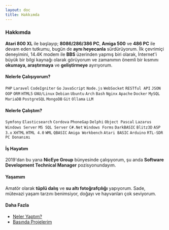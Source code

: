```yaml
---
layout: doc
title: Hakkımda
---
```


### Hakkımda

**Atari 800 XL** ile başlayıp; **8086/286/386 PC**, **Amiga 500** ve **486 PC** ile devam eden tutkumu, bugün de **aynı heyecanla** sürdürüyorum. İlk çevrimiçi deneyimini, 14.4K modem ile **BBS** üzerinden yapmış biri olarak, İnternet'i büyük bir bilgi kaynağı olarak görüyorum ve zamanımın önemli bir kısmını **okumaya, araştırmaya** ve **geliştirmeye** ayırıyorum.

<Badge type="info" text="Doğum: 1981" /> <Badge type="info" text="İkamet: İstanbul" /> <Badge type="info" text="Dil: İngilizce (B2)" /> <Badge type="info" text="Eğitim: Lise" />

#### Nelerle Çalışıyorum?  
``PHP`` ``Laravel`` ``CodeIgniter`` ``Go`` ``JavaScript`` ``Node.js`` ``WebSocket`` ``RESTful API`` ``JSON`` ``OOP`` ``ORM`` ``HTML5`` ``GNU/Linux`` ``Debian`` ``Ubuntu`` ``Arch`` ``Bash`` ``Nginx`` ``Apache`` ``Docker`` ``MySQL`` ``MariaDB`` ``PostgreSQL`` ``MongoDB`` ``Git`` ``Ollama`` ``LLM`` 

#### Nelerle Çalıştım?

``Symfony`` ``Elasticsearch`` ``Cordova`` ``PhoneGap`` ``Delphi`` ``Object Pascal`` ``Lazarus`` ``Windows Server`` ``MS SQL Server`` ``C#.Net`` ``Windows Forms`` ``DarkBASIC`` ``Blitz3D`` ``ASP 3.x`` ``XHTML`` ``HTML 4.0`` ``WML`` ``QBASIC`` ``Amiga Workbench`` ``Atari BASIC`` ``Arduino`` ``RTL-SDR`` ``PC Donanımı`` 

#### İş Hayatım
2019'dan bu yana **NicEye Group** bünyesinde çalışıyorum, şu anda **Software Development Technical Manager** pozisyonundayım.

#### Yaşamım
Amatör olarak **tüplü dalış** ve **su altı fotoğrafçılığı** yapıyorum. Sade, mütevazi yaşam tarzını benimsiyor, doğayı ve hayvanları çok seviyorum.

#### Daha Fazla
- [Neler Yaptım?](/neler-yaptim.md)
- [Basında Projelerim](/basinda-projelerim.md)